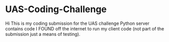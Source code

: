 # UAS-Coding-Challenge

Hi This is my coding submission for the UAS challenge 
Python server contains code I FOUND off the internet to run my client code (not part of the submission just a means of testing).
